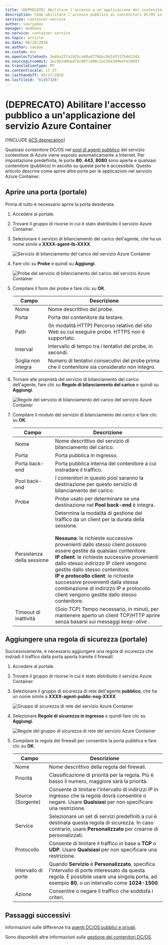 ```yaml
---
title: (DEPRECATO) Abilitare l'accesso a un'applicazione del contenitore DC/OS di Azure
description: Come abilitare l'accesso pubblico ai contenitori DC/OS in un servizio Azure Container.
services: container-service
author: sauryadas
manager: madhana
ms.service: container-service
ms.topic: article
ms.date: 08/26/2016
ms.author: saudas
ms.custom: mvc
ms.openlocfilehash: 3e4ba15fa1925ca40ad7760acbd14331fbdd1343
ms.sourcegitcommit: 2ec4b3d0bad7dc0071400c2a2264399e4fe34897
ms.translationtype: MT
ms.contentlocale: it-IT
ms.lasthandoff: 03/27/2020
ms.locfileid: "61457326"
---
```

# <a name="deprecated-enable-public-access-to-an-azure-container-service-application"></a>(DEPRECATO) Abilitare l'accesso pubblico a un'applicazione del servizio Azure Container

[!INCLUDE [ACS deprecation](../../../includes/container-service-deprecation.md)]

Qualsiasi contenitore DC/OS nel [pool di agenti pubblico](container-service-mesos-marathon-ui.md#deploy-a-docker-formatted-container) del servizio contenitore di Azure viene esposto automaticamente a Internet. Per impostazione predefinita, le porte **80**, **443**, **8080** sono aperte e qualsiasi contenitore (pubblico) in ascolto su queste porte è accessibile. Questo articolo descrive come aprire altre porte per le applicazioni nel servizio Azure Container.

## <a name="open-a-port-portal"></a>Aprire una porta (portale)
Prima di tutto è necessario aprire la porta desiderata.

1. Accedere al portale.
2. Trovare il gruppo di risorse in cui è stato distribuito il servizio Azure Container.
3. Selezionare il servizio di bilanciamento del carico dell'agente, che ha un nome simile a **XXXX-agent-lb-XXXX**.
   
    ![Servizio di bilanciamento del carico del servizio Azure Container](./media/container-service-enable-public-access/agent-load-balancer.png)
4. Fare clic su **Probe** e quindi su **Aggiungi**.
   
    ![Probe del servizio di bilanciamento del carico del servizio Azure Container](./media/container-service-enable-public-access/add-probe.png)
5. Compilare il form dei probe e fare clic su **OK**.
   
   | Campo | Descrizione |
   | --- | --- |
   | Nome |Nome descrittivo del probe. |
   | Porta |Porta del contenitore da testare. |
   | Path |(In modalità HTTP) Percorso relativo del sito Web su cui eseguire probe. HTTPS non è supportato. |
   | Interval |Intervallo di tempo tra i tentativi del probe, in secondi. |
   | Soglia non integra |Numero di tentativi consecutivi del probe prima che il contenitore sia considerato non integro. |
6. Tornare alle proprietà del servizio di bilanciamento del carico dell'agente, fare clic su **Regole di bilanciamento del carico** e quindi su **Aggiungi**.
   
    ![Regole del servizio di bilanciamento del carico del servizio Azure Container](./media/container-service-enable-public-access/add-balancer-rule.png)
7. Compilare il modulo del servizio di bilanciamento del carico e fare clic su **OK**.
   
   | Campo | Descrizione |
   | --- | --- |
   | Nome |Nome descrittivo del servizio di bilanciamento del carico. |
   | Porta |Porta pubblica in ingresso. |
   | Porta back-end |Porta pubblica interna del contenitore a cui instradare il traffico. |
   | Pool back-end |I contenitori in questo pool saranno la destinazione per questo servizio di bilanciamento del carico. |
   | Probe |Probe usato per determinare se una destinazione nel **Pool back-end** è integra. |
   | Persistenza della sessione |Determina la modalità di gestione del traffico da un client per la durata della sessione.<br><br>**Nessuna**: le richieste successive provenienti dallo stesso client possono essere gestite da qualsiasi contenitore.<br>**IP client**: le richieste successive provenienti dallo stesso indirizzo IP client vengono gestite dallo stesso contenitore.<br>**IP e protocollo client**: le richieste successive provenienti dalla stessa combinazione di indirizzo IP e protocollo client vengono gestite dallo stesso contenitore. |
   | Timeout di inattività |(Solo TCP) Tempo necessario, in minuti, per mantenere aperto un client TCP/HTTP aprire senza basarsi sui messaggi *keep-alive* . |

## <a name="add-a-security-rule-portal"></a>Aggiungere una regola di sicurezza (portale)
Successivamente, è necessario aggiungere una regola di sicurezza che instradi il traffico dalla porta aperta tramite il firewall.

1. Accedere al portale.
2. Trovare il gruppo di risorse in cui è stato distribuito il servizio Azure Container.
3. Selezionare il gruppo di sicurezza di rete dell'agente **pubblico**, che ha un nome simile a **XXXX-agent-public-nsg-XXXX**.
   
    ![Gruppo di sicurezza di rete del servizio Azure Container](./media/container-service-enable-public-access/agent-nsg.png)
4. Selezionare **Regole di sicurezza in ingresso** e quindi fare clic su **Aggiungi**.
   
    ![Regole del gruppo di sicurezza di rete del servizio Azure Container](./media/container-service-enable-public-access/add-firewall-rule.png)
5. Compilare la regola del firewall per consentire la porta pubblica e fare clic su **OK**.
   
   | Campo | Descrizione |
   | --- | --- |
   | Nome |Nome descrittivo della regola del firewall. |
   | Priorità |Classificazione di priorità per la regola. Più è basso il numero, maggiore sarà la priorità. |
   | Source (Sorgente) |Consente di limitare l'intervallo di indirizzi IP in ingresso che la regola dovrà consentire o negare. Usare **Qualsiasi** per non specificare una restrizione. |
   | Service |Selezionare un set di servizi predefiniti a cui è destinata questa regola di sicurezza. In caso contrario, usare **Personalizzato** per crearne di personalizzati. |
   | Protocollo |Consente di limitare il traffico in base a **TCP** o **UDP**. Usare **Qualsiasi** per non specificare una restrizione. |
   | Intervallo di porte |Quando **Servizio** è **Personalizzato**, specifica l'intervallo di porte interessato da questa regola. È possibile usare una singola porta, ad esempio **80**, o un intervallo come **1024-1500**. |
   | Azione |Consentire o negare il traffico che soddisfa i criteri. |

## <a name="next-steps"></a>Passaggi successivi
Informazioni sulle differenze tra [agenti DC/OS pubblici e privati](container-service-dcos-agents.md).

Sono disponibili altre informazioni sulla [gestione dei contenitori DC/OS](container-service-mesos-marathon-ui.md).

